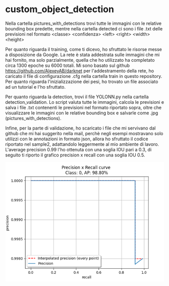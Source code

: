 # custom_object_detection

Nella cartella pictures_with_detections trovi tutte le immagini con le relative bounding box predette, mentre nella cartella detected ci sono i file .txt delle previsioni nel formato 
\<classe\> \<confidenza\> \<left\> \<right\> \<width\> \<height\>
  
Per quanto riguarda il training, come ti dicevo, ho sfruttato le risorse messe a disposizione da Google. La rete è stata addestrata sulle immagini che mi hai fornito, ma solo parzialmente, quella che ho utilizzato ha completato circa 1300 epoche su 6000 totali.
Mi sono basato sul github https://github.com/AlexeyAB/darknet per l'addestramento della rete, ho caricato il file di configurazione .cfg nella cartella train in questo repository. Per quanto riguarda l'inizializzazione dei pesi, ho trovato un file associato ad un tutorial e l'ho sfruttato.
  
Per quanto riguarda la detection, trovi il file YOLONN.py nella cartella detection_validation. Lo script valuta tutte le immagini, calcola le previsioni e salva i file .txt contenenti le previsioni nel formato riportato sopra, oltre che visualizzare le immagini con le relative bounding box e salvarle come .jpg (pictures_with_detections).
  
Infine, per la parte di validazione, ho scaricato i file che mi servivano dal github che mi hai suggerito nella mail, perchè negli esempi mostravano solo utilizzi con le annotazioni in formato json, allora ho sfruttato il codice riportato nel sample2, adattandolo leggermente al mio ambiente di lavoro.
L'average precision 0.99 l'ho ottenuta con una soglia IOU pari a 0.3, di seguito ti riporto il grafico precision x recall con una soglia IOU 0.5.

![PrecisionxRecall](PrecisionxRecall.png)
